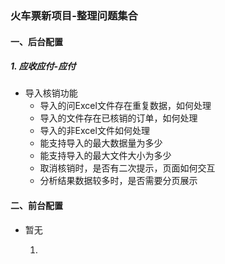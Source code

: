 ### 火车票新项目-整理问题集合

#### 一、后台配置

##### 1. 应收应付-应付

- 导入核销功能
  - 导入的问Excel文件存在重复数据，如何处理
  - 导入的文件存在已核销的订单，如何处理
  - 导入的非Excel文件如何处理
  - 能支持导入的最大数据量为多少
  - 能支持导入的最大文件大小为多少
  - 取消核销时，是否有二次提示，页面如何交互
  - 分析结果数据较多时，是否需要分页展示

#### 二、前台配置

- 暂无



 	1. 
